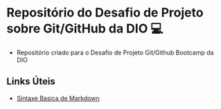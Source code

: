 # Repositório do Desafio de Projeto sobre Git/GitHub da DIO 💻

 - Repositório criado para o Desafio de Projeto Git/Github Bootcamp da DIO

## Links Úteis
- [Sintaxe Basica de Markdown](https://www.markdownguide.org/basic-syntax/)
